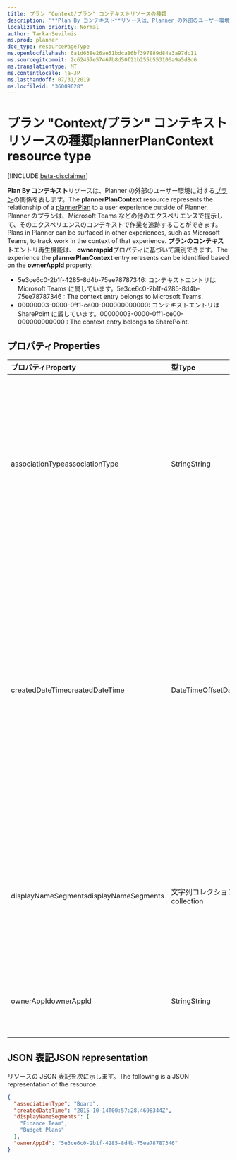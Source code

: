 ```yaml
---
title: プラン "Context/プラン" コンテキストリソースの種類
description: '**Plan By コンテキスト**リソースは、Planner の外部のユーザー環境に対するプランの関係を表します。 Planner のプランは、Microsoft Teams などの他のエクスペリエンスで提示して、そのエクスペリエンスのコンテキストで作業を追跡することができます。'
localization_priority: Normal
author: TarkanSevilmis
ms.prod: planner
doc_type: resourcePageType
ms.openlocfilehash: 6a1d638e26ae51bdca86bf397889d84a3a97dc11
ms.sourcegitcommit: 2c62457e57467b8d50f21b255b553106a9a5d8d6
ms.translationtype: MT
ms.contentlocale: ja-JP
ms.lasthandoff: 07/31/2019
ms.locfileid: "36009028"
---
```

# <a name="plannerplancontext-resource-type"></a><span data-ttu-id="92b24-104">プラン "Context/プラン" コンテキストリソースの種類</span><span class="sxs-lookup"><span data-stu-id="92b24-104">plannerPlanContext resource type</span></span>

[!INCLUDE [beta-disclaimer](../../includes/beta-disclaimer.md)]

<span data-ttu-id="92b24-105">**Plan By コンテキスト**リソースは、Planner の外部のユーザー環境に対する[プラン](plannerplan.md)の関係を表します。</span><span class="sxs-lookup"><span data-stu-id="92b24-105">The **plannerPlanContext** resource represents the relationship of a [plannerPlan](plannerplan.md) to a user experience outside of Planner.</span></span> <span data-ttu-id="92b24-106">Planner のプランは、Microsoft Teams などの他のエクスペリエンスで提示して、そのエクスペリエンスのコンテキストで作業を追跡することができます。</span><span class="sxs-lookup"><span data-stu-id="92b24-106">Plans in Planner can be surfaced in other experiences, such as Microsoft Teams, to track work in the context of that experience.</span></span>
<span data-ttu-id="92b24-107">**プランのコンテキスト**エントリ再生機能は、 **ownerappid**プロパティに基づいて識別できます。</span><span class="sxs-lookup"><span data-stu-id="92b24-107">The experience the **plannerPlanContext** entry reresents can be identified based on the **ownerAppId** property:</span></span>
- <span data-ttu-id="92b24-108">5e3ce6c0-2b1f-4285-8d4b-75ee78787346: コンテキストエントリは Microsoft Teams に属しています。</span><span class="sxs-lookup"><span data-stu-id="92b24-108">5e3ce6c0-2b1f-4285-8d4b-75ee78787346 : The context entry belongs to Microsoft Teams.</span></span>
- <span data-ttu-id="92b24-109">00000003-0000-0ff1-ce00-000000000000: コンテキストエントリは SharePoint に属しています。</span><span class="sxs-lookup"><span data-stu-id="92b24-109">00000003-0000-0ff1-ce00-000000000000 : The context entry belongs to SharePoint.</span></span>

## <a name="properties"></a><span data-ttu-id="92b24-110">プロパティ</span><span class="sxs-lookup"><span data-stu-id="92b24-110">Properties</span></span>
| <span data-ttu-id="92b24-111">プロパティ</span><span class="sxs-lookup"><span data-stu-id="92b24-111">Property</span></span>     | <span data-ttu-id="92b24-112">型</span><span class="sxs-lookup"><span data-stu-id="92b24-112">Type</span></span>   |<span data-ttu-id="92b24-113">説明</span><span class="sxs-lookup"><span data-stu-id="92b24-113">Description</span></span>|
|:---------------|:--------|:----------|
|<span data-ttu-id="92b24-114">associationType</span><span class="sxs-lookup"><span data-stu-id="92b24-114">associationType</span></span>|<span data-ttu-id="92b24-115">String</span><span class="sxs-lookup"><span data-stu-id="92b24-115">String</span></span>|<span data-ttu-id="92b24-116">Null 許容型。</span><span class="sxs-lookup"><span data-stu-id="92b24-116">Nullable.</span></span> <span data-ttu-id="92b24-117">アプリケーションで定義された、[プラン](plannerplan.md)とアプリの間の関連付けの種類。</span><span class="sxs-lookup"><span data-stu-id="92b24-117">An app-defined type of association between the [plannerPlan](plannerplan.md) and the app.</span></span> <span data-ttu-id="92b24-118">アプリはこの情報を使用して、同じ[プラン](plannerplan.md)の異なる種類のリレーションシップを追跡できます。</span><span class="sxs-lookup"><span data-stu-id="92b24-118">The app can use this information to track different kinds of relationships to the same [plannerPlan](plannerplan.md).</span></span>|
|<span data-ttu-id="92b24-119">createdDateTime</span><span class="sxs-lookup"><span data-stu-id="92b24-119">createdDateTime</span></span>|<span data-ttu-id="92b24-120">DateTimeOffset</span><span class="sxs-lookup"><span data-stu-id="92b24-120">DateTimeOffset</span></span>|<span data-ttu-id="92b24-121">読み取り専用。</span><span class="sxs-lookup"><span data-stu-id="92b24-121">Read-only.</span></span> <span data-ttu-id="92b24-122">**プラン**が作成された日付と時刻。</span><span class="sxs-lookup"><span data-stu-id="92b24-122">The date and time when the **plannerPlanContext** was created.</span></span> <span data-ttu-id="92b24-123">Timestamp 型は、ISO 8601 形式を使用して日付と時刻の情報を表します。これは常に UTC 時間です。</span><span class="sxs-lookup"><span data-stu-id="92b24-123">The Timestamp type represents date and time information using ISO 8601 format and is always in UTC time.</span></span> <span data-ttu-id="92b24-124">たとえば、2014 年 1 月 1 日午前 0 時 (UTC) は、次のようになります。`'2014-01-01T00:00:00Z'`</span><span class="sxs-lookup"><span data-stu-id="92b24-124">For example, midnight UTC on Jan 1, 2014 would look like this: `'2014-01-01T00:00:00Z'`.</span></span>|
|<span data-ttu-id="92b24-125">displayNameSegments</span><span class="sxs-lookup"><span data-stu-id="92b24-125">displayNameSegments</span></span>|<span data-ttu-id="92b24-126">文字列コレクション</span><span class="sxs-lookup"><span data-stu-id="92b24-126">String collection</span></span>|<span data-ttu-id="92b24-127">外部環境の名前のセグメント。</span><span class="sxs-lookup"><span data-stu-id="92b24-127">The segments of the name of the external experience.</span></span> <span data-ttu-id="92b24-128">セグメントは、他のアプリがリレーションシップを表示できる階層構造を表します。</span><span class="sxs-lookup"><span data-stu-id="92b24-128">Segments represent a hierarchical structure that allows other apps to display the relationship.</span></span>|
|<span data-ttu-id="92b24-129">ownerAppId</span><span class="sxs-lookup"><span data-stu-id="92b24-129">ownerAppId</span></span>|<span data-ttu-id="92b24-130">String</span><span class="sxs-lookup"><span data-stu-id="92b24-130">String</span></span>|<span data-ttu-id="92b24-131">読み取り専用です。</span><span class="sxs-lookup"><span data-stu-id="92b24-131">Read-only.</span></span> <span data-ttu-id="92b24-132">**プランのコンテキスト**を作成したアプリの ID です。</span><span class="sxs-lookup"><span data-stu-id="92b24-132">ID of the app that created the **plannerPlanContext**.</span></span>|

## <a name="json-representation"></a><span data-ttu-id="92b24-133">JSON 表記</span><span class="sxs-lookup"><span data-stu-id="92b24-133">JSON representation</span></span>

<span data-ttu-id="92b24-134">リソースの JSON 表記を次に示します。</span><span class="sxs-lookup"><span data-stu-id="92b24-134">The following is a JSON representation of the resource.</span></span>

<!-- {
  "blockType": "resource",
  "optionalProperties": [

  ],
  "@odata.type": "microsoft.graph.plannerPlanContext"
}-->

```json
{
  "associationType": "Board",
  "createdDateTime": "2015-10-14T00:57:28.4698344Z",
  "displayNameSegments": [
    "Finance Team",
    "Budget Plans"
  ],
  "ownerAppId": "5e3ce6c0-2b1f-4285-8d4b-75ee78787346"
}

```

<!-- uuid: 8fcb5dbc-d5aa-4681-8e31-b001d5168d79
2015-10-25 14:57:30 UTC -->
<!--
{
  "type": "#page.annotation",
  "description": "plannerPlanContext resource",
  "keywords": "",
  "section": "documentation",
  "tocPath": "",
  "suppressions": []
}
-->

